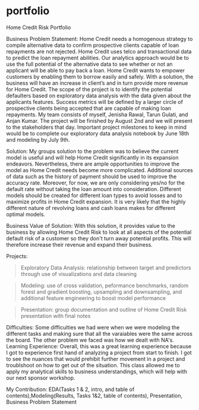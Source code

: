 # portfolio
Home Credit Risk Portfolio

Business Problem Statement: Home Credit needs a homogenous strategy to compile alternative data to confirm prospective clients capable of loan repayments are not rejected. Home Credit uses telco and transactional data to predict the loan repayment abilities. Our analytics approach would be to use the full potential of the alternative data to see whether or not an applicant will be able to pay back a loan.
  Home Credit wants to empower customers by enabling them to borrow easily and safely. With a solution, the business will have an increase in client’s and in turn provide more revenue for Home Credit. The scope of the project is to identify the potential defaulters based on exploratory data analysis with the data given about the applicants features. Success metrics will be defined by a larger circle of prospective clients being accepted that are capable of making loan repayments. My team consists of myself, Jenisha Rawal, Tarun Gulati, and Anjan Kumar. The project will be finished by August 2nd and we will present to the stakeholders that day. Important project milestones to keep in mind would be to complete our exploratory data analysis notebook by June 18th and modeling by July 9th.

Solution: My groups solution to the problem was to believe the current model is useful and will help Home Credit significantly in its expansion endeavors. Nevertheless, there are ample opportunities to improve the model as Home Credit needs become more complicated. Additional sources of data such as the history of payment should be used to improve the accuracy rate. Moreover, for now, we are only considering yes/no for the default rate without taking the loan amount into consideration. Different models should be created for different loan types to avoid losses and to maximize profits in Home Credit expansion. It is very likely that the highly different nature of revolving loans and cash loans makes for different optimal models.

Business Value of Solution: With this solution, it provides value to the business by allowing Home Credit Risk to look at all aspects of the potential default risk of a customer so they don't turn away potential profits. This will therefore increase their revenue and expand their business.

Projects:

>Exploratory Data Analysis: relationship between target and predictors through use of visualizations and data cleaning

>Modeling: use of cross validation, peformance benchmarks, random forest and gradient boosting, upsampling and downsampling, and additional feature engineering to boost model performance

>Presentation: group documentation and outline of Home Credit Risk presentation with final notes

Difficulties: Some difficulties we had were when we were modeling the different tasks and making sure that all the varaiables were the same across the board. The other problem we faced was how we dealt with NA's.
Learning Experience: Overall, this was a great learning experience because I got to experience first hand of analyzing a project from start to finish. I got to see the nuances that would prehibit further movement in a project and troublshoot on how to get out of the situation. This class allowed me to apply my analytical skills to business understandings, which will help with our next sponsor workshop.

My Contribution: EDA(Tasks 1 & 2, intro, and table of contents),Modeling(Results, Tasks 1&2, table of contents), Presentation, Business Problem Statement
